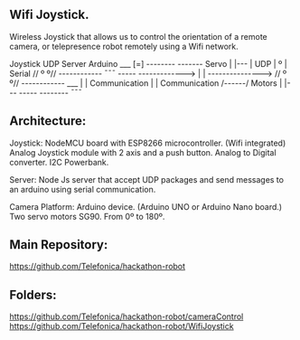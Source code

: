 Wifi Joystick.
----------------------------------
Wireless Joystick that allows us to control the orientation of a remote camera, or telepresence robot remotely using a Wifi network.

  Joystick                        UDP Server                           Arduino
                                                                                              ___
    [=]                             --------                           -------     Servo      | |---
     |             UDP              |    º |         Serial           // º º//  ------------  ¯¯¯
   -----      ------------->        |      |     --------------->    // º º//   ------------  ___
   |   |      Communication         |      |      Communication     /------/      Motors      | |---
   -----                            --------                                                  ¯¯¯

Architecture:
------------------
Joystick:
NodeMCU board with ESP8266 microcontroller. (Wifi integrated)
Analog Joystick module with 2 axis and a push button.
Analog to Digital converter. I2C
Powerbank.

Server:
Node Js server that accept UDP packages and send messages to an arduino using serial communication.

Camera Platform:
 Arduino device. (Arduino UNO or Arduino Nano board.)
 Two servo motors SG90. From 0º to 180º.

Main Repository:
------------------
https://github.com/Telefonica/hackathon-robot

Folders:
-----------------
https://github.com/Telefonica/hackathon-robot/cameraControl
https://github.com/Telefonica/hackathon-robot/WifiJoystick
